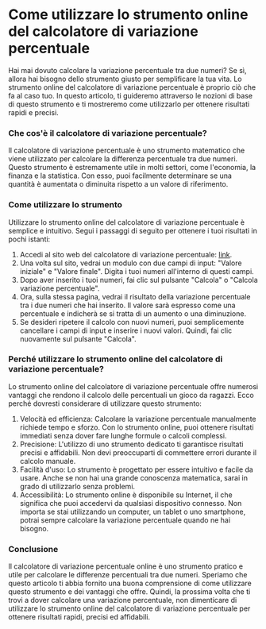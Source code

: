 Come utilizzare lo strumento online del calcolatore di variazione percentuale
=============================================================================

Hai mai dovuto calcolare la variazione percentuale tra due numeri? Se sì, allora hai bisogno dello strumento giusto per semplificare la tua vita. Lo strumento online del calcolatore di variazione percentuale è proprio ciò che fa al caso tuo. In questo articolo, ti guideremo attraverso le nozioni di base di questo strumento e ti mostreremo come utilizzarlo per ottenere risultati rapidi e precisi.

### Che cos'è il calcolatore di variazione percentuale?

Il calcolatore di variazione percentuale è uno strumento matematico che viene utilizzato per calcolare la differenza percentuale tra due numeri. Questo strumento è estremamente utile in molti settori, come l'economia, la finanza e la statistica. Con esso, puoi facilmente determinare se una quantità è aumentata o diminuita rispetto a un valore di riferimento.

### Come utilizzare lo strumento

Utilizzare lo strumento online del calcolatore di variazione percentuale è semplice e intuitivo. Segui i passaggi di seguito per ottenere i tuoi risultati in pochi istanti:

1. Accedi al sito web del calcolatore di variazione percentuale: [link](https://www.onlinecalculatorsfree.com/it/math/percentage-change-calculator.html).
2. Una volta sul sito, vedrai un modulo con due campi di input: "Valore iniziale" e "Valore finale". Digita i tuoi numeri all'interno di questi campi.
3. Dopo aver inserito i tuoi numeri, fai clic sul pulsante "Calcola" o "Calcola variazione percentuale".
4. Ora, sulla stessa pagina, vedrai il risultato della variazione percentuale tra i due numeri che hai inserito. Il valore sarà espresso come una percentuale e indicherà se si tratta di un aumento o una diminuzione.
5. Se desideri ripetere il calcolo con nuovi numeri, puoi semplicemente cancellare i campi di input e inserire i nuovi valori. Quindi, fai clic nuovamente sul pulsante "Calcola".

### Perché utilizzare lo strumento online del calcolatore di variazione percentuale?

Lo strumento online del calcolatore di variazione percentuale offre numerosi vantaggi che rendono il calcolo delle percentuali un gioco da ragazzi. Ecco perché dovresti considerare di utilizzare questo strumento:

1. Velocità ed efficienza: Calcolare la variazione percentuale manualmente richiede tempo e sforzo. Con lo strumento online, puoi ottenere risultati immediati senza dover fare lunghe formule o calcoli complessi.
2. Precisione: L'utilizzo di uno strumento dedicato ti garantisce risultati precisi e affidabili. Non devi preoccuparti di commettere errori durante il calcolo manuale.
3. Facilità d'uso: Lo strumento è progettato per essere intuitivo e facile da usare. Anche se non hai una grande conoscenza matematica, sarai in grado di utilizzarlo senza problemi.
4. Accessibilità: Lo strumento online è disponibile su Internet, il che significa che puoi accedervi da qualsiasi dispositivo connesso. Non importa se stai utilizzando un computer, un tablet o uno smartphone, potrai sempre calcolare la variazione percentuale quando ne hai bisogno.

### Conclusione

Il calcolatore di variazione percentuale online è uno strumento pratico e utile per calcolare le differenze percentuali tra due numeri. Speriamo che questo articolo ti abbia fornito una buona comprensione di come utilizzare questo strumento e dei vantaggi che offre. Quindi, la prossima volta che ti trovi a dover calcolare una variazione percentuale, non dimenticare di utilizzare lo strumento online del calcolatore di variazione percentuale per ottenere risultati rapidi, precisi ed affidabili.